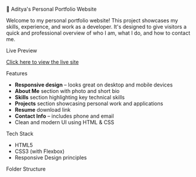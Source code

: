 💼 Aditya's Personal Portfolio Website

Welcome to my personal portfolio website! This project showcases my skills, experience, and work as a developer. It's designed to give visitors a quick and professional overview of who I am, what I do, and how to contact me.


  Live Preview

[Click here to view the live site](file:///C:/Users/adity/my%20portoflio/style.html) <!-- Replace with actual link once deployed -->



 Features

- **Responsive design** – looks great on desktop and mobile devices
- **About Me** section with photo and short bio
- **Skills** section highlighting key technical skills
- **Projects** section showcasing personal work and applications
- **Resume** download link
- **Contact Info** – includes phone and email
- Clean and modern UI using HTML & CSS



 Tech Stack

- HTML5
- CSS3 (with Flexbox)
- Responsive Design principles


Folder Structure




